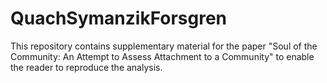 # QuachSymanzikForsgren
This repository contains supplementary material for the paper "Soul of the Community: An Attempt to Assess Attachment to a Community" to enable the reader to reproduce the analysis.
